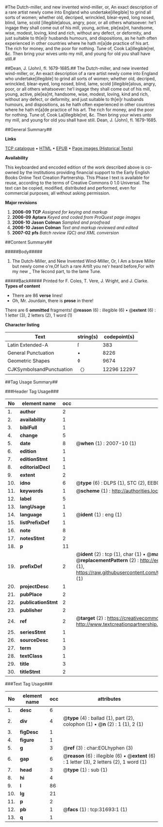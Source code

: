 #The Dutch-miller, and new invented wind-miller, or, An exact description of a rare artist newly come into England who undertake[illegible] to grind all sorts of women; whether old, decriped, wrinckled, blear-eyed, long nosed, blind, lame, scold [illegible]alous, angry, poor, or all others whatsoever: he'l ingage they shall come out of his mill, young, active, ple[ea]nt, handsome, wise, modest, loving, kind and rich, without any defect, or deformity, and just suitable to th[ei]r husbands humours, and dispositions, as he hath often experienced in other countries where he hath m[a]de practice of his art. The rich for money, and the poor for nothing. Tune of, Cook La[illegible]rel, &c. Then bring your wives unto my mill, and young for old you shall have still.#

##Dean, J. (John), fl. 1679-1685.##
The Dutch-miller, and new invented wind-miller, or, An exact description of a rare artist newly come into England who undertake[illegible] to grind all sorts of women; whether old, decriped, wrinckled, blear-eyed, long nosed, blind, lame, scold [illegible]alous, angry, poor, or all others whatsoever: he'l ingage they shall come out of his mill, young, active, ple[ea]nt, handsome, wise, modest, loving, kind and rich, without any defect, or deformity, and just suitable to th[ei]r husbands humours, and dispositions, as he hath often experienced in other countries where he hath m[a]de practice of his art. The rich for money, and the poor for nothing. Tune of, Cook La[illegible]rel, &c. Then bring your wives unto my mill, and young for old you shall have still.
Dean, J. (John), fl. 1679-1685.

##General Summary##

**Links**

[TCP catalogue](http://www.ota.ox.ac.uk/tcp/)  • 
[HTML](http://tei.it.ox.ac.uk/tcp/Texts-HTML/free/A37/A37304.html)  • 
[EPUB](http://tei.it.ox.ac.uk/tcp/Texts-EPUB/free/A37/A37304.epub) • 
[Page images (Historical Texts)](https://data.historicaltexts.jisc.ac.uk/view?pubId=eebo-99827276e&pageId=eebo-99827276e-31693-1)

**Availability**

This keyboarded and encoded edition of the
	       work described above is co-owned by the institutions
	       providing financial support to the Early English Books
	       Online Text Creation Partnership. This Phase I text is
	       available for reuse, according to the terms of Creative
	       Commons 0 1.0 Universal. The text can be copied,
	       modified, distributed and performed, even for
	       commercial purposes, all without asking permission.

**Major revisions**

1. __2006-09__ __TCP__ *Assigned for keying and markup*
1. __2006-09__ __Aptara__ *Keyed and coded from ProQuest page images*
1. __2006-10__ __Jason Colman__ *Sampled and proofread*
1. __2006-10__ __Jason Colman__ *Text and markup reviewed and edited*
1. __2007-02__ __pfs__ *Batch review (QC) and XML conversion*

##Content Summary##

#####Body#####

1. The Dutch-Miller, and New Invented Wind-Miller, Or,
I Am a brave Miller but newly come o're,Of ſuch a rare Artiſt you ne'r heard before,For with my new 
    _ The ſecond part, to the ſame Tune.

#####Back#####
Printed for F. Coles, T. Vere, J. Wright, and J. Clarke.
**Types of content**

  * There are 86 **verse** lines!
  * Oh, Mr. Jourdain, there is **prose** in there!

There are 6 **ommitted** fragments! 
 @__reason__ (6) : illegible (6)  •  @__extent__ (6) : 1 letter (3), 2 letters (2), 1 word (1)

**Character listing**


|Text|string(s)|codepoint(s)|
|---|---|---|
|Latin Extended-A|ſ|383|
|General Punctuation|•|8226|
|Geometric Shapes|◊|9674|
|CJKSymbolsandPunctuation|〈〉|12296 12297|

##Tag Usage Summary##

###Header Tag Usage###

|No|element name|occ|attributes|
|---|---|---|---|
|1.|__author__|2||
|2.|__availability__|1||
|3.|__biblFull__|1||
|4.|__change__|5||
|5.|__date__|8| @__when__ (1) : 2007-10 (1)|
|6.|__edition__|1||
|7.|__editionStmt__|1||
|8.|__editorialDecl__|1||
|9.|__extent__|2||
|10.|__idno__|6| @__type__ (6) : DLPS (1), STC (2), EEBO-CITATION (1), PROQUEST (1), VID (1)|
|11.|__keywords__|1| @__scheme__ (1) : http://authorities.loc.gov/ (1)|
|12.|__label__|5||
|13.|__langUsage__|1||
|14.|__language__|1| @__ident__ (1) : eng (1)|
|15.|__listPrefixDef__|1||
|16.|__note__|8||
|17.|__notesStmt__|2||
|18.|__p__|11||
|19.|__prefixDef__|2| @__ident__ (2) : tcp (1), char (1)  •  @__matchPattern__ (2) : ([0-9\-]+):([0-9IVX]+) (1), (.+) (1)  •  @__replacementPattern__ (2) : http://eebo.chadwyck.com/downloadtiff?vid=$1&page=$2 (1), https://raw.githubusercontent.com/textcreationpartnership/Texts/master/tcpchars.xml#$1 (1)|
|20.|__projectDesc__|1||
|21.|__pubPlace__|2||
|22.|__publicationStmt__|2||
|23.|__publisher__|2||
|24.|__ref__|2| @__target__ (2) : https://creativecommons.org/publicdomain/zero/1.0/ (1), http://www.textcreationpartnership.org/docs/. (1)|
|25.|__seriesStmt__|1||
|26.|__sourceDesc__|1||
|27.|__term__|3||
|28.|__textClass__|1||
|29.|__title__|3||
|30.|__titleStmt__|2||


###Text Tag Usage###

|No|element name|occ|attributes|
|---|---|---|---|
|1.|__desc__|6||
|2.|__div__|4| @__type__ (4) : ballad (1), part (2), colophon (1)  •  @__n__ (2) : 1 (1), 2 (1)|
|3.|__figDesc__|1||
|4.|__figure__|1||
|5.|__g__|3| @__ref__ (3) : char:EOLhyphen (3)|
|6.|__gap__|6| @__reason__ (6) : illegible (6)  •  @__extent__ (6) : 1 letter (3), 2 letters (2), 1 word (1)|
|7.|__head__|3| @__type__ (1) : sub (1)|
|8.|__hi__|4||
|9.|__l__|86||
|10.|__lg__|21||
|11.|__p__|2||
|12.|__pb__|1| @__facs__ (1) : tcp:31693:1 (1)|
|13.|__q__|1||
